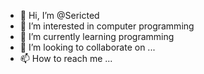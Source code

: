 - 👋 Hi, I’m @Sericted
- 👀 I’m interested in computer programming
- 🌱 I’m currently learning programming
- 💞️ I’m looking to collaborate on ...
- 📫 How to reach me ...

<!---
Sericted/Sericted is a ✨ special ✨ repository because its `README.md` (this file) appears on your GitHub profile.
You can click the Preview link to take a look at your changes.
--->
